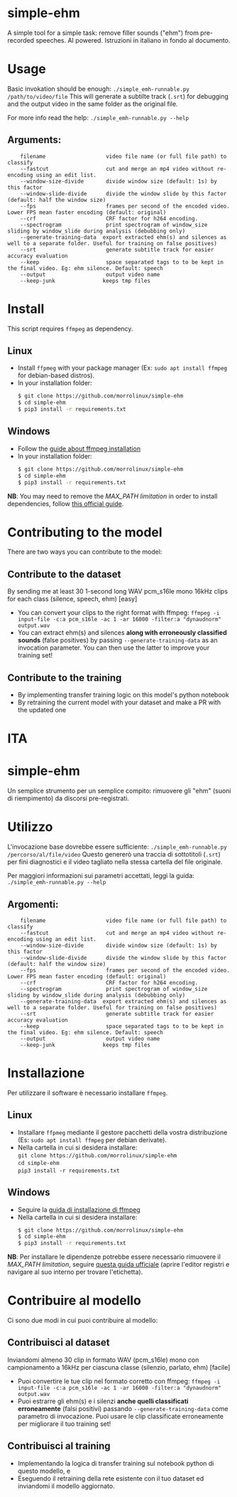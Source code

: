 # simple-ehm
A simple tool for a simple task: remove filler sounds ("ehm") from pre-recorded speeches. AI powered.
Istruzioni in italiano in fondo al documento.

# Usage
Basic invokation should be enough:
`./simple_emh-runnable.py /path/to/video/file`
This will generate a subtilte track (`.srt`) for debugging and the output video in the same folder as the original file.

For more info read the help:
`./simple_emh-runnable.py --help`

## Arguments:
```text
    filename	               video file name (or full file path) to classify
    --fastcut	               cut and merge an mp4 video without re-encoding using an edit list.
    --window-size-divide	   divide window size (default: 1s) by this factor
    --window-slide-divide	   divide the window slide by this factor (default: half the window size)
    --fps	                   frames per second of the encoded video. Lower FPS mean faster encoding (default: original)
    --crf	                   CRF factor for h264 encoding.
    --spectrogram	           print spectrogram of window_size sliding by window_slide during analysis (debubbing only)
    --generate-training-data  export extracted ehm(s) and silences as well to a separate folder. Useful for training on false positives)
    --srt 	                   generate subtitle track for easier accuracy evaluation
    --keep	                   space separated tags to to be kept in the final video. Eg: ehm silence. Default: speech
    --output	               output video name
    --keep-junk               keeps tmp files
```

# Install
This script requires `ffmpeg` as dependency.

## Linux
- Install `ffpmeg` with your package manager (Ex: `sudo apt install ffmpeg` for debian-based distros).
- In your installation folder:<br>
  ```bash
  $ git clone https://github.com/morrolinux/simple-ehm
  $ cd simple-ehm
  $ pip3 install -r requirements.txt
  ```

## Windows
- Follow the [guide about ffmpeg installation](https://blog.gregzaal.com/how-to-install-ffmpeg-on-windows/)
- In your installation folder:<br>
  ```bash
  $ git clone https://github.com/morrolinux/simple-ehm
  $ cd simple-ehm
  $ pip3 install -r requirements.txt
  ```

**NB**: You may need to remove the *MAX_PATH limitation* in order to install dependencies, follow [this official guide](https://docs.python.org/3.7/using/windows.html#removing-the-max-path-limitation).

# Contributing to the model
There are two ways you can contribute to the model:

## Contribute to the dataset
By sending me at least 30 1-second long WAV pcm_s16le mono 16kHz clips for each class (silence, speech, ehm)  [easy]
- You can convert your clips to the right format with ffmpeg: `ffmpeg -i input-file -c:a pcm_s16le -ac 1 -ar 16000 -filter:a "dynaudnorm" output.wav`
- You can extract ehm(s) and silences **along with erroneously classified sounds** (false positives) by passing `--generate-training-data` as an invocation parameter. You can then use the latter to improve your training set!

## Contribute to the training
- By implementing transfer training logic on this model's python notebook
- By retraining the current model with your dataset and make a PR with the updated one


# ITA

# simple-ehm
Un semplice strumento per un semplice compito: rimuovere gli "ehm" (suoni di riempimento) da discorsi pre-registrati. 

# Utilizzo
L'invocazione base dovrebbe essere sufficiente:
`./simple_emh-runnable.py /percorso/al/file/video`
Questo genererò una traccia di sottotitoli (`.srt`) per fini diagnostici e il video tagliato nella stessa cartella del file originale.

Per maggiori informazioni sui parametri accettati, leggi la guida:
`./simple_emh-runnable.py --help`

## Argomenti:
```text
    filename	               video file name (or full file path) to classify
    --fastcut	               cut and merge an mp4 video without re-encoding using an edit list.
    --window-size-divide	   divide window size (default: 1s) by this factor
    --window-slide-divide	   divide the window slide by this factor (default: half the window size)
    --fps	                   frames per second of the encoded video. Lower FPS mean faster encoding (default: original)
    --crf	                   CRF factor for h264 encoding.
    --spectrogram	           print spectrogram of window_size sliding by window_slide during analysis (debubbing only)
    --generate-training-data  export extracted ehm(s) and silences as well to a separate folder. Useful for training on false positives)
    --srt 	                   generate subtitle track for easier accuracy evaluation
    --keep	                   space separated tags to to be kept in the final video. Eg: ehm silence. Default: speech
    --output	               output video name
    --keep-junk               keeps tmp files
```

# Installazione
Per utilizzare il software è necessario installare `ffmpeg`.

## Linux
- Installare `ffpmeg` mediante il gestore pacchetti della vostra distribuzione (Es: `sudo apt install ffmpeg` per debian derivate).
- Nella cartella in cui si desidera installare:<br>
  `git clone https://github.com/morrolinux/simple-ehm` <br>
  `cd simple-ehm`<br>
  `pip3 install -r requirements.txt`
## Windows
- Seguire la [guida di installazione di ffmpeg](https://blog.gregzaal.com/how-to-install-ffmpeg-on-windows/)
- Nella cartella in cui si desidera installare:<br>
  ```bash
  $ git clone https://github.com/morrolinux/simple-ehm
  $ cd simple-ehm
  $ pip3 install -r requirements.txt
  ```

**NB**: Per installare le dipendenze potrebbe essere necessario rimuovere il *MAX_PATH limitation*, seguire [questa guida ufficiale](https://docs.python.org/3.7/using/windows.html#removing-the-max-path-limitation) (aprire l'editor registri e navigare al suo interno per trovare l'etichetta).

# Contribuire al modello
Ci sono due modi in cui puoi contribuire al modello:

## Contribuisci al dataset
Inviandomi almeno 30 clip in formato WAV (pcm_s16le) mono con campionamento a 16kHz per ciascuna classe (silenzio, parlato, ehm)  [facile]
- Puoi convertire le tue clip nel formato corretto con ffmpeg: `ffmpeg -i input-file -c:a pcm_s16le -ac 1 -ar 16000 -filter:a "dynaudnorm" output.wav`
- Puoi estrarre gli ehm(s) e i silenzi **anche quelli classificati erroneamente** (falsi positivi) passando `--generate-training-data` come parametro di invocazione. Puoi usare le clip classificate erroneamente per migliorare il tuo training set!

## Contribuisci al training
- Implementando la logica di transfer training sul notebook python di questo modello, e
- Eseguendo il retraining della rete esistente con il tuo dataset ed inviandomi il modello aggiornato.
